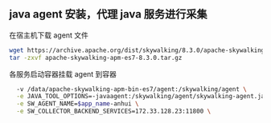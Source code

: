 ## java agent 安装，代理 java 服务进行采集

在宿主机下载 agent 文件
```bash
wget https://archive.apache.org/dist/skywalking/8.3.0/apache-skywalking-apm-es7-8.3.0.tar.gz
tar -zxvf apache-skywalking-apm-es7-8.3.0.tar.gz
```

各服务启动容器挂载 agent 到容器
```bash
  -v /data/apache-skywalking-apm-bin-es7/agent:/skywalking/agent \
  -e JAVA_TOOL_OPTIONS=-javaagent:/skywalking/agent/skywalking-agent.jar \
  -e SW_AGENT_NAME=$app_name-anhui \
  -e SW_COLLECTOR_BACKEND_SERVICES=172.33.128.23:11800 \
```